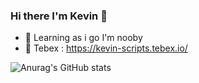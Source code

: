 ### Hi there I'm Kevin 👋

- 🌱 Learning as i go I'm nooby
- 🏪 Tebex : https://kevin-scripts.tebex.io/

![Anurag's GitHub stats](https://github-readme-stats.vercel.app/api?username=KevinGirardx&show_icons=true&theme=tokyonight)
